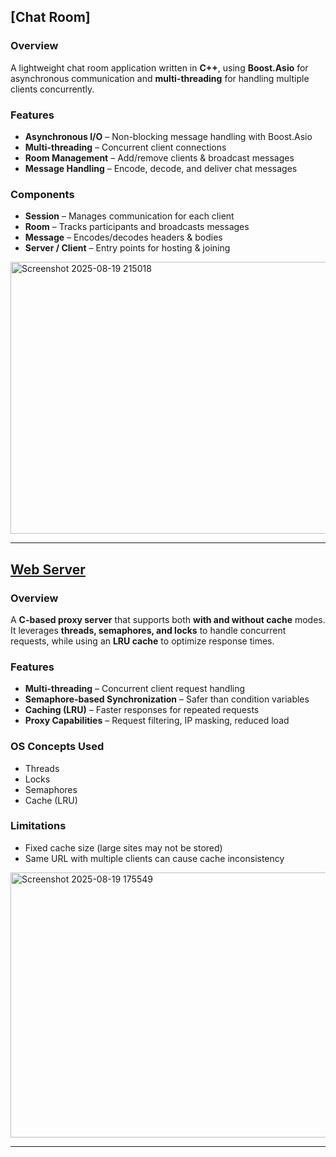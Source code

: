 

##  [Chat Room]

### Overview
A lightweight chat room application written in **C++**, using **Boost.Asio** for asynchronous communication and **multi-threading** for handling multiple clients concurrently.

### Features
- **Asynchronous I/O** – Non-blocking message handling with Boost.Asio  
- **Multi-threading** – Concurrent client connections  
- **Room Management** – Add/remove clients & broadcast messages  
- **Message Handling** – Encode, decode, and deliver chat messages  

### Components
- **Session** – Manages communication for each client  
- **Room** – Tracks participants and broadcasts messages  
- **Message** – Encodes/decodes headers & bodies  
- **Server / Client** – Entry points for hosting & joining  

<img width="1340" height="435" alt="Screenshot 2025-08-19 215018" src="https://github.com/user-attachments/assets/4c67b783-db09-48a1-a813-a3169b8bcfcf" />

---

##  [Web Server](#multi-threaded-proxy-server)

### Overview
A **C-based proxy server** that supports both **with and without cache** modes. It leverages **threads, semaphores, and locks** to handle concurrent requests, while using an **LRU cache** to optimize response times.

### Features
- **Multi-threading** – Concurrent client request handling  
- **Semaphore-based Synchronization** – Safer than condition variables  
- **Caching (LRU)** – Faster responses for repeated requests  
- **Proxy Capabilities** – Request filtering, IP masking, reduced load  

### OS Concepts Used
- Threads  
- Locks  
- Semaphores  
- Cache (LRU)  

### Limitations
- Fixed cache size (large sites may not be stored)  
- Same URL with multiple clients can cause cache inconsistency  

<img width="1327" height="424" alt="Screenshot 2025-08-19 175549" src="https://github.com/user-attachments/assets/33181324-5e4e-442c-83fc-1b5a29a655ae" />


---
